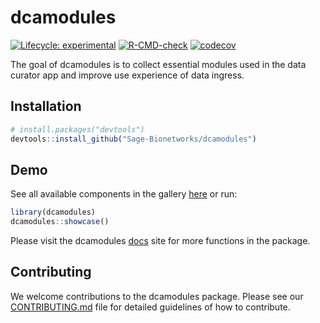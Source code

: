 # dcamodules

<!-- badges: start -->

[![Lifecycle:
experimental](https://img.shields.io/badge/lifecycle-experimental-orange.svg)](https://lifecycle.r-lib.org/articles/stages.html#experimental)
[![R-CMD-check](https://github.com/Sage-Bionetworks/dcamodules/actions/workflows/R-CMD-check.yaml/badge.svg?branch=main)](https://github.com/Sage-Bionetworks/dcamodules/actions/workflows/R-CMD-check.yaml)
[![codecov](https://codecov.io/gh/Sage-Bionetworks/dcamodules/branch/main/graph/badge.svg?token=5Y7lT03lsv)](https://codecov.io/gh/Sage-Bionetworks/dcamodules)
<!-- badges: end -->

The goal of dcamodules is to collect essential modules used in the data
curator app and improve use experience of data ingress.

## Installation

```r
# install.packages("devtools")
devtools::install_github("Sage-Bionetworks/dcamodules")
```

## Demo

See all available components in the gallery [here]() or run:

```r
library(dcamodules)
dcamodules::showcase()
```

Please visit the dcamodules [docs](https://sage-bionetworks.github.io/dcamodules/) site for more functions in the package.

## Contributing

We welcome contributions to the dcamodules package. Please see our [CONTRIBUTING.md](https://github.com/Sage-Bionetworks/dcamodules/tree/main/.github/CONTRIBUTING.md) file for detailed guidelines of how to contribute.
